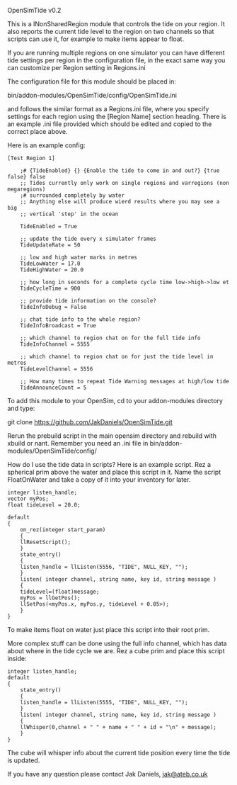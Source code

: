 OpenSimTide v0.2

This is a INonSharedRegion module that controls the tide on your region. It
also reports the current tide level to the region on two channels so that
scripts can use it, for example to make items appear to float.

If you are running multiple regions on one simulator you can have different tide
settings per region in the configuration file, in the exact same way you can
customize per Region setting in Regions.ini

The configuration file for this module should be placed in:

bin/addon-modules/OpenSimTide/config/OpenSimTide.ini

and follows the similar format as a Regions.ini file, where you specify settings for
each region using the [Region Name] section heading. There is an example .ini file
provided which should be edited and copied to the correct place above.

Here is an example config:

	[Test Region 1]

		;# {TideEnabled} {} {Enable the tide to come in and out?} {true false} false
		;; Tides currently only work on single regions and varregions (non megaregions) 
		;# surrounded completely by water
		;; Anything else will produce wierd results where you may see a big
		;; vertical 'step' in the ocean

		TideEnabled = True

		;; update the tide every x simulator frames
		TideUpdateRate = 50

		;; low and high water marks in metres
		TideLowWater = 17.0
		TideHighWater = 20.0

		;; how long in seconds for a complete cycle time low->high->low et
		TideCycleTime = 900

		;; provide tide information on the console?
		TideInfoDebug = False

		;; chat tide info to the whole region?
		TideInfoBroadcast = True

		;; which channel to region chat on for the full tide info
		TideInfoChannel = 5555

		;; which channel to region chat on for just the tide level in metres
		TideLevelChannel = 5556

		;; How many times to repeat Tide Warning messages at high/low tide
		TideAnnounceCount = 5


To add this module to your OpenSim, cd to your addon-modules directory and type:

git clone https://github.com/JakDaniels/OpenSimTide.git

Rerun the prebuild script in the main opensim directory and rebuild with xbuild or nant.
Remember you need an .ini file in bin/addon-modules/OpenSimTide/config/

How do I use the tide data in scripts?
Here is an example script. Rez a spherical prim above the water and place this script in it.
Name the script FloatOnWater and take a copy of it into your inventory for later.

	integer listen_handle;
	vector myPos;
	float tideLevel = 20.0;

	default
	{
	    on_rez(integer start_param)
	    {
		llResetScript();
	    }
	    state_entry()
	    {
		listen_handle = llListen(5556, "TIDE", NULL_KEY, "");
	    }
	    listen( integer channel, string name, key id, string message )
	    {
		tideLevel=(float)message;
		myPos = llGetPos();
		llSetPos(<myPos.x, myPos.y, tideLevel + 0.05>);
	    }   
	}

To make items float on water just place this script into their root prim.

More complex stuff can be done using the full info channel, which has data about
where in the tide cycle we are. Rez a cube prim and place this script inside:

	integer listen_handle;
	default
	{
	    state_entry()
	    {
		listen_handle = llListen(5555, "TIDE", NULL_KEY, "");
	    }
	    listen( integer channel, string name, key id, string message )
	    {
		llWhisper(0,channel + " " + name + " " + id + "\n" + message);
	    }
	}


The cube will whisper info about the current tide position every time the tide is updated.

If you have any question please contact Jak Daniels, jak@ateb.co.uk
